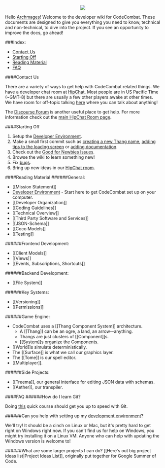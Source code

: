 <div style="text-align:center"><img src ="http://www.owstartup.com/wp-content/uploads/2014/05/code-combat.png" /></div>

Hello [Archmages](http://codecombat.com/contribute/archmage)! Welcome to the developer wiki for CodeCombat. These documents are designed to give you everything you need to know, technical and non-technical, to dive into the project. If you see an opportunity to improve the docs, go ahead!

###Index:
* [Contact Us](#contact-us)
* [Starting Off](#starting-off)
* [Reading Material](#reading-material)
* [FAQ](#faq)

####Contact Us

There are a variety of ways to get help with CodeCombat related things.  We have a developer chat room at [HipChat](http://www.hipchat.com/g3plnOKqa).  Most people are in US Pacific Time (~GMT-8) but there are usually a few other players awake at other times.  We have room for off-topic talking [here](http://www.hipchat.com/gaXOD7lQ8) where you can talk about anything!

The [Discourse Forum](http://discourse.codecombat.com/) is another useful place to get help.  For more information check out the [main HipChat Room page](https://github.com/codecombat/codecombat/wiki/HipChat-Room).

####Starting Off
1. Setup the [Developer Environment](https://github.com/codecombat/codecombat/wiki/Dev-Setup:-General-Information).
1. Make a small first commit such as [creating a new Thang name](https://github.com/codecombat/codecombat/issues/53), [adding tips to the loading screen](https://github.com/codecombat/codecombat/issues/710) or [adding documentation](https://github.com/codecombat/codecombat/issues/1237).
1. Check out the [Good for Newbies Issues](https://github.com/codecombat/codecombat/labels/good-for-newbies).
1. Browse the wiki to learn something new!
1. Fix [bugs](https://github.com/codecombat/codecombat/labels/bug).
1. Bring up new ideas in our [HipChat room](https://www.hipchat.com/g3plnOKqa).

####Reading Material
######General:
* [[Mission Statement]]
* [Developer Environment](https://github.com/codecombat/codecombat/wiki/Dev-Setup:-General-Information) - Start here to get CodeCombat set up on your computer.
* [[Developer Organization]]
* [[Coding Guidelines]]
* [[Technical Overview]]
* [[Third Party Software and Services]]
* [[JSON-Schema]]
* [[Coco Models]]
* [[Testing]]

######Frontend Development:

* [[Client Models]]
* [[Views]]
* [[Events, Subscriptions, Shortcuts]]

######Backend Development:

* [[File System]]

######Key Systems:

* [[Versioning]]
* [[Permissions]]

######Game Engine:

* CodeCombat uses a [[Thang Component System]] architecture.
    * A [[Thang]] can be an ogre, a land, an arrow--anything.
    * Thangs are just clusters of [[Component]]s.
    * [[System]]s organize the Components.
* [[World]]s simulate deterministically.
* The [[Surface]] is what we call our graphics layer.
* The [[Tome]] is our spell editor.
* [[Multiplayer]].

######Side Projects:

* [[Treema]], our general interface for editing JSON data with schemas.
* [[Aether]], our transpiler.

####FAQ
######How do I learn Git?

Doing [this](https://www.codeschool.com/courses/try-git) quick course should get you up to speed with Git.

######Can you help with setting up my [development environment](https://github.com/codecombat/codecombat/wiki/Dev-Setup:-General-Information)?

We'll try! It should be a cinch on Linux or Mac, but it's pretty hard to get right on Windows right now. If you can't find us for help on Windows, you might try installing it on a Linux VM.  Anyone who can help with updating the Windows version is welcome to!

######What are some larger projects I can do?
[[Here's out big project ideas list|Project Ideas List]], originally put together for Google Summer of Code.